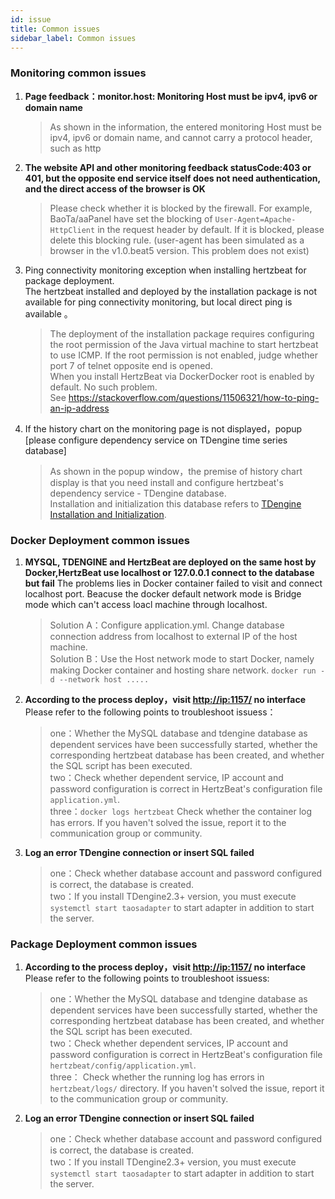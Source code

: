 ```yaml
---
id: issue  
title: Common issues    
sidebar_label: Common issues
---
```


### Monitoring common issues

1. **Page feedback：monitor.host: Monitoring Host must be ipv4, ipv6 or domain name**

   > As shown in the information, the entered monitoring Host must be ipv4, ipv6 or domain name, and cannot carry a protocol header, such as http

2. **The website API and other monitoring feedback statusCode:403 or 401, but the opposite end service itself does not need authentication, and the direct access of the browser is OK**

   > Please check whether it is blocked by the firewall. For example, BaoTa/aaPanel have set the blocking of `User-Agent=Apache-HttpClient` in the request header by default. If it is blocked, please delete this blocking rule. (user-agent has been simulated as a browser in the v1.0.beat5 version. This problem does not exist)

3. Ping connectivity monitoring exception when installing hertzbeat for package deployment.  
   The hertzbeat installed and deployed by the installation package is not available for ping connectivity monitoring, but local direct ping is available 。

   > The deployment of the installation package requires configuring the root permission of the Java virtual machine to start hertzbeat to use ICMP. If the root permission is not enabled, judge whether port 7 of telnet opposite end is opened.  
   > When you install HertzBeat via DockerDocker root is enabled by default. No such problem.  
   > See <https://stackoverflow.com/questions/11506321/how-to-ping-an-ip-address>

4. If the history chart on the monitoring page is not displayed，popup [please configure dependency service on TDengine time series database]

   > As shown in the popup window，the premise of history chart display is that you need install and configure hertzbeat's dependency service - TDengine database.  
   > Installation and initialization this database refers to [TDengine Installation and Initialization](../start/tdengine-init).

### Docker Deployment common issues

1. **MYSQL, TDENGINE and HertzBeat are deployed on the same host by Docker,HertzBeat use localhost or 127.0.0.1 connect to the database but fail**
   The problems lies in Docker container failed to visit and connect localhost port. Beacuse the docker default network mode is Bridge mode which can't access loacl machine through localhost.

   > Solution A：Configure application.yml. Change database connection address from localhost to external IP of the host machine.  
   > Solution B：Use the Host network mode to start Docker, namely making Docker container and hosting share network. `docker run -d --network host .....`

2. **According to the process deploy，visit <http://ip:1157/> no interface**
   Please refer to the following points to troubleshoot issuess：

   > one：Whether the MySQL database and tdengine database as dependent services have been successfully started, whether the corresponding hertzbeat database has been created, and whether the SQL script has been executed.  
   > two：Check whether dependent service, IP account and password configuration is correct in HertzBeat's configuration file `application.yml`.  
   > three：`docker logs hertzbeat` Check whether the container log has errors. If you haven't solved the issue, report it to the communication group or community.  

3. **Log an error TDengine connection or insert SQL failed**

   > one：Check whether database account and password configured is correct, the database is created.  
   > two：If you install TDengine2.3+ version, you must execute `systemctl start taosadapter` to start adapter in addition to start the server.

### Package Deployment common issues

1. **According to the process deploy，visit <http://ip:1157/> no interface**
   Please refer to the following points to troubleshoot issuess:

   > one：Whether the MySQL database and tdengine database as dependent services have been successfully started, whether the corresponding hertzbeat database has been created, and whether the SQL script has been executed.  
   > two：Check whether dependent services, IP account and password configuration is correct in HertzBeat's configuration file `hertzbeat/config/application.yml`.  
   > three： Check whether the running log has errors in `hertzbeat/logs/` directory. If you haven't solved the issue, report it to the communication group or community.

2. **Log an error TDengine connection or insert SQL failed**

   > one：Check whether database account and password configured is correct, the database is created.  
   > two：If you install TDengine2.3+ version, you must execute `systemctl start taosadapter` to start adapter in addition to start the server.
